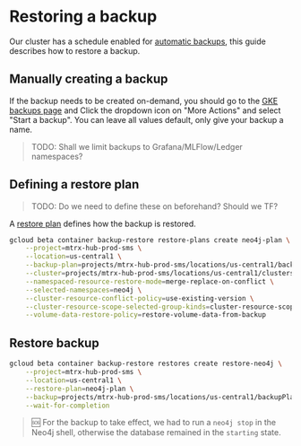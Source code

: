 # Restoring a backup

Our cluster has a schedule enabled for [automatic backups](https://cloud.google.com/kubernetes-engine/docs/add-on/backup-for-gke/how-to/backup-schedule), this guide describes how to restore a backup.

## Manually creating a backup

If the backup needs to be created on-demand, you should go to the [GKE backups page](https://console.cloud.google.com/kubernetes/backups/backupPlans) and Click the dropdown icon on "More Actions" and select "Start a backup". You can leave all values default, only give your backup a name.

> TODO: Shall we limit backups to Grafana/MLFlow/Ledger namespaces?

## Defining a restore plan

> TODO: Do we need to define these on beforehand? Should we TF?

A [restore plan](https://cloud.google.com/kubernetes-engine/docs/add-on/backup-for-gke/how-to/restore-plan) defines how the backup is restored.

```bash
gcloud beta container backup-restore restore-plans create neo4j-plan \
    --project=mtrx-hub-prod-sms \
    --location=us-central1 \
    --backup-plan=projects/mtrx-hub-prod-sms/locations/us-central1/backupPlans/rpo-daily-window \
    --cluster=projects/mtrx-hub-prod-sms/locations/us-central1/clusters/compute-cluster \
    --namespaced-resource-restore-mode=merge-replace-on-conflict \
    --selected-namespaces=neo4j \
    --cluster-resource-conflict-policy=use-existing-version \
    --cluster-resource-scope-selected-group-kinds=cluster-resource-scope-no-group-kinds \
    --volume-data-restore-policy=restore-volume-data-from-backup
```

## Restore backup

```bash
gcloud beta container backup-restore restores create restore-neo4j \
    --project=mtrx-hub-prod-sms \
    --location=us-central1 \
    --restore-plan=neo4j-plan \
    --backup=projects/mtrx-hub-prod-sms/locations/us-central1/backupPlans/rpo-daily-window/backups/neo4j-test-backup \
    --wait-for-completion
```

> 🆘 For the backup to take effect, we had to run a `neo4j stop` in the Neo4j shell, otherwise the database remained in the `starting` state.